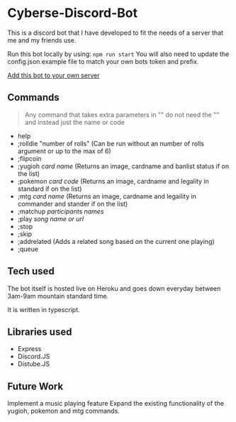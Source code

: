 # Cyberse-Discord-Bot

This is a discord bot that I have developed to fit the needs of a server that me and my friends use.

Run this bot locally by using:
`npm run start`
You will also need to update the config.json.example file to match your own bots token and prefix.

[Add this bot to your own server](https://discord.com/api/oauth2/authorize?client_id=848116082861801522&permissions=8&scope=bot)

## Commands

> Any command that takes extra parameters in "" do not need the "" and instead just the name or code

- help
- ;rolldie "number of rolls" (Can be run without an number of rolls argument or up to the max of 6)
- ;flipcoin
- ;yugioh _card name_ (Returns an image, cardname and banlist status if on the list)
- ;pokemon _card code_ (Returns an image, cardname and legality in standard if on the list)
- ;mtg _card name_ (Returns an image, cardname and legaility in commander and stander if on the list)
- ;matchup _participants names_
- ;play _song name or url_
- ;stop
- ;skip
- ;addrelated (Adds a related song based on the current one playing)
- ;queue

## Tech used

The bot itself is hosted live on Heroku and goes down everyday between 3am-9am mountain standard time.

It is written in typescript.

## Libraries used

- Express
- Discord.JS
- Distube.JS

## Future Work

Implement a music playing feature
Expand the existing functionality of the yugioh, pokemon and mtg commands.
